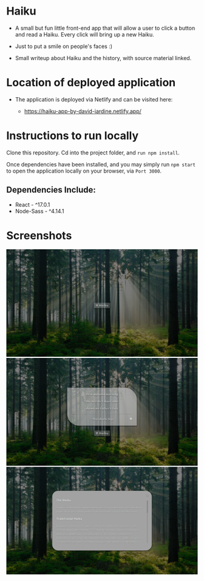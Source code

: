 # Haiku

- A small but fun little front-end app that will allow a user to click a button and read a Haiku. Every click will bring up a new Haiku.

- Just to put a smile on people's faces :)

- Small writeup about Haiku and the history, with source material linked.

# Location of deployed application

- The application is deployed via Netlify and can be visited here:

  - https://haiku-app-by-david-jardine.netlify.app/

# Instructions to run locally

Clone this repository. Cd into the project folder, and `run npm install`.

Once dependencies have been installed, and you may simply run `npm start` to open the application locally on your browser, via `Port 3000`.

## Dependencies Include:

- React - ^17.0.1
- Node-Sass - ^4.14.1

# Screenshots

![Haiku-Home](https://github.com/davemgj84/haiku/blob/master/docs/Haiku.png?raw=true)
![Haiku-Poem](https://github.com/davemgj84/haiku/blob/master/docs/Haiku2.png?raw=true)
![Haiku-History](https://github.com/davemgj84/haiku/blob/master/docs/Haiku-History.png?raw=true)
